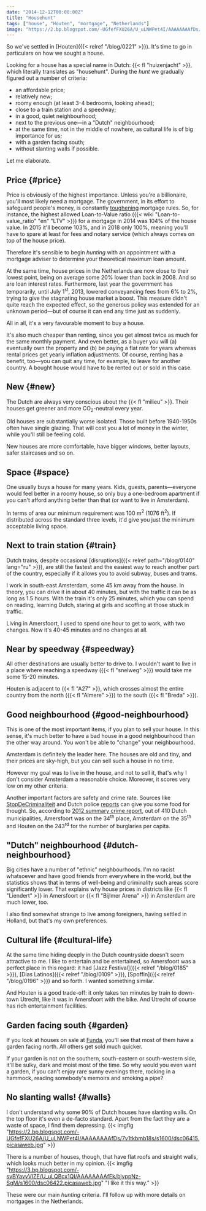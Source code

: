 ```yaml
---
date: "2014-12-12T00:00:00Z"
title: "Househunt"
tags: ["house", "Houten", "mortgage", "Netherlands"]
image: "https://2.bp.blogspot.com/-UGfefFXU26A/U_uLNWPet4I/AAAAAAAAfDs/7v1tkbmb18s/s1600/dsc06415.picasaweb.jpg"
---
```


So we've settled in [Houten]({{< relref "/blog/0221" >}}). It's time to go in particulars on how we sought a house.

Looking for a house has a special name in Dutch: {{< fl "huizenjacht" >}}, which literally translates as "househunt". During the *hunt* we gradually figured out a number of criteria:

<!--more-->

* an affordable price;
* relatively new;
* roomy enough (at least 3-4 bedrooms, looking ahead);
* close to a train station and a speedway;
* in a good, quiet neighbourhood;
* next to the previous one—in a "Dutch" neighbourhood;
* at the same time, not in the middle of nowhere, as cultural life is of big importance for us;
* with a garden facing south;
* without slanting walls if possible.

Let me elaborate.

## Price {#price}

Price is obviously of the highest importance. Unless you're a billionaire, you'll most likely need a mortgage. The government, in its effort to safeguard people's money, is constantly [toughening](http://www.rijksoverheid.nl/onderwerpen/koopwoning/nieuwe-regels-hypotheek) mortgage rules. So, for instance, the highest allowed Loan-to-Value ratio ({{< wiki "Loan-to-value_ratio" "en" "LTV" >}}) for a mortgage in 2014 was 104% of the house value. In 2015 it'll become 103%, and in 2018 only 100%, meaning you'll have to spare at least for fees and notary service (which always comes on top of the house price).

Therefore it's sensible to begin *hunting* with an appointment with a mortgage adviser to determine your theoretical maximum loan amount.

At the same time, house prices in the Netherlands are now close to their lowest point, being on average some 20% lower than back in 2008. And so are loan interest rates. Furthermore, last year the government has temporarily, until July 1<sup>st</sup>, 2013, lowered conveyancing fees from 6% to 2%, trying to give the stagnating house market a boost. This measure didn't quite reach the expected effect, so the generous policy was extended for an unknown period—but of course it can end any time just as suddenly.

All in all, it's a very favourable moment to buy a house.

It's also much cheaper than renting, since you get almost twice as much for the same monthly payment. And even better, as a buyer you will (a) eventually own the property and (b) be paying a flat rate for years whereas rental prices get yearly inflation adjustments. Of course, renting has a benefit, too—you can quit any time, for example, to leave for another country. A bought house would have to be rented out or sold in this case.

## New {#new}

The Dutch are always very conscious about the {{< fl "milieu" >}}. Their houses get greener and more CO<sub>2</sub>-neutral every year.

Old houses are substantially worse isolated. Those built before 1940-1950s often have single glazing. That will cost you a lot of money in the winter, while you'll still be feeling cold.

New houses are more comfortable, have bigger windows, better layouts, safer staircases and so on.

## Space {#space}

One usually buys a house for many years. Kids, guests, parents—everyone would feel better in a roomy house, so only buy a one-bedroom apartment if you can't afford anything better than that (or want to live in Amsterdam).

In terms of area our minimum requirement was 100 m<sup>2</sup> (1076 ft<sup>2</sup>). If distributed across the standard three levels, it'd give you just the minimum acceptable living space.

## Next to train station {#train}

Dutch trains, despite occasional [disruptions]({{< relref path="/blog/0140" lang="ru" >}}), are still the fastest and the easiest way to reach another part of the country, especially if it allows you to avoid subway, buses and trams.

I work in south-east Amsterdam, some 45 km away from the house. In theory, you can drive it in about 40 minutes, but with the traffic it can be as long as 1.5 hours. With the train it's only 25 minutes, which you can spend on reading, learning Dutch, staring at girls and scoffing at those stuck in traffic.

Living in Amersfoort, I used to spend one hour to get to work, with two changes. Now it's 40-45 minutes and no changes at all.

## Near by speedway {#speedway}

All other destinations are usually better to drive to. I wouldn't want to live in a place where reaching a speedway ({{< fl "snelweg" >}}) would take me some 15-20 minutes.

Houten is adjacent to {{< fl "A27" >}}, which crosses almost the entire country from the north ({{< fl "Almere" >}}) to the south ({{< fl "Breda" >}}).

## Good neighbourhood {#good-neighbourhood}

This is one of the most important items, if you plan to sell your house. In this sense, it's much better to have a bad house in a good neighbourhood than the other way around. You won't be able to "change" your neighbourhood.

Amsterdam is definitely the leader here. The houses are old and tiny, and their prices are sky-high, but you can sell such a house in no time.

However my goal was to live in the house, and not to sell it, that's why I don't consider Amsterdam a reasonable choice. Moreover, it scores very low on my other criteria.

Another important factors are safety and crime rate. Sources like [StopDeCriminaliteit](http://www.stopdecriminaliteit.nl/) and Dutch police [reports](http://www.politie.nl/onderwerpen/misdaadcijfers.html) can give you some food for thought. So, according to [2012 summary crime report](http://www.politie.nl/binaries/content/assets/politie/documenten-algemeen/onderwerpteksten/politie_gemeente_per_delicttype.pdf), out of 410 Dutch municipalities, Amersfoort was on the 34<sup>th</sup> place, Amsterdam on the 35<sup>th</sup> and Houten on the 243<sup>rd</sup> for the number of burglaries per capita.

## "Dutch" neighbourhood {#dutch-neighbourhood}

Big cities have a number of "ethnic" neighbourhoods. I'm no racist whatsoever and have good friends from everywhere in the world, but the statistics shows that in terms of well-being and criminality such areas score significantly lower. That explains why house prices in districts like {{< fl "Liendert" >}} in Amersfoort or {{< fl "Bijlmer Arena" >}} in Amsterdam are much lower, too.

I also find somewhat strange to live among foreigners, having settled in Holland, but that's my own preferences.

## Cultural life {#cultural-life}

At the same time hiding deeply in the Dutch countryside doesn't seem attractive to me. I like to entertain and be entertained, so Amersfoort was a perfect place in this regard: it had [Jazz Festival]({{< relref "/blog/0185" >}}), [Dias Latinos]({{< relref "/blog/0109" >}}), [Spoffin]({{< relref "/blog/0196" >}}) and so forth. I wanted something similar.

And Houten is a good trade-off: it only takes ten minutes by train to down-town Utrecht, like it was in Amersfoort with the bike. And Utrecht of course has rich entertainment facilities.

## Garden facing south {#garden}

If you look at houses on sale at [Funda](http://funda.nl), you'll see that most of them have a garden facing north. All others get sold much quicker.

If your garden is not on the southern, south-eastern or south-western side, it'll be sulky, dark and moist most of the time. So why would you even want a garden, if you can't enjoy rare sunny evenings there, rocking in a hammock, reading somebody's memoirs and smoking a pipe?

## No slanting walls! {#walls}

I don't understand why some 90% of Dutch houses have slanting walls. On the top floor it's even a de-facto standard. Apart from the fact they are a waste of space, I find them depressing.
{{< imgfig "https://2.bp.blogspot.com/-UGfefFXU26A/U_uLNWPet4I/AAAAAAAAfDs/7v1tkbmb18s/s1600/dsc06415.picasaweb.jpg" >}}

There is a number of houses, though, that have flat roofs and straight walls, which looks much better in my opinion.
{{< imgfig "https://3.bp.blogspot.com/-svBYavvVIZE/U_uLQBcx1QI/AAAAAAAAfEk/bjvppNz-SgM/s1600/dsc06422.picasaweb.jpg" "I like it this way." >}}

These were our main *hunting* criteria. I'll follow up with more details on mortgages in the Netherlands.
